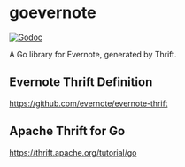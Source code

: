 # goevernote

[![Godoc](http://img.shields.io/badge/godoc-reference-5272B4.svg?style=flat-square)](https://godoc.org/github.com/diffeo/goevernote)

A Go library for Evernote, generated by Thrift.

## Evernote Thrift Definition
https://github.com/evernote/evernote-thrift

## Apache Thrift for Go
https://thrift.apache.org/tutorial/go
